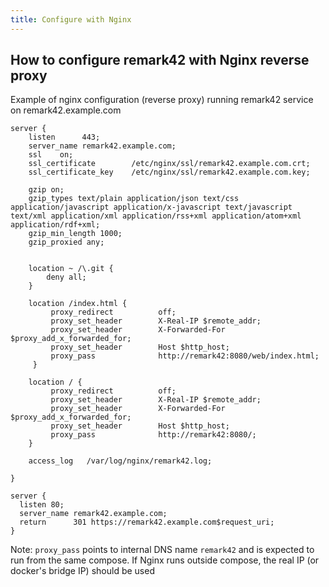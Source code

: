 ```yaml
---
title: Configure with Nginx
---
```


## How to configure remark42 with Nginx reverse proxy

Example of nginx configuration (reverse proxy) running remark42 service on remark42.example.com

```nginx
server {
    listen      443;
    server_name remark42.example.com;
    ssl    on;
    ssl_certificate        /etc/nginx/ssl/remark42.example.com.crt;
    ssl_certificate_key    /etc/nginx/ssl/remark42.example.com.key;

    gzip on;
    gzip_types text/plain application/json text/css application/javascript application/x-javascript text/javascript text/xml application/xml application/rss+xml application/atom+xml application/rdf+xml;
    gzip_min_length 1000;
    gzip_proxied any;


    location ~ /\.git {
        deny all;
    }

    location /index.html {
         proxy_redirect          off;
         proxy_set_header        X-Real-IP $remote_addr;
         proxy_set_header        X-Forwarded-For $proxy_add_x_forwarded_for;
         proxy_set_header        Host $http_host;
         proxy_pass              http://remark42:8080/web/index.html;
     }

    location / {
         proxy_redirect          off;
         proxy_set_header        X-Real-IP $remote_addr;
         proxy_set_header        X-Forwarded-For $proxy_add_x_forwarded_for;
         proxy_set_header        Host $http_host;
         proxy_pass              http://remark42:8080/;
    }

    access_log   /var/log/nginx/remark42.log;

}

server {
  listen 80;
  server_name remark42.example.com;
  return      301 https://remark42.example.com$request_uri;
}
```

Note: `proxy_pass` points to internal DNS name `remark42` and is expected to run from the same compose. If Nginx runs outside compose, the real IP (or docker's bridge IP) should be used
